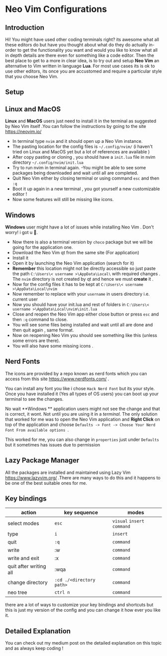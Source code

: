 # Neo Vim Configurations

## Introduction  

Hi! You might have used other coding terminals right? its awesome what all these editors do but have you thought about what do they do actually in-order to get the functionality you want and would you like to know what all in depth details are there even for something like a code editor. Then the best place to get to a more in clear idea, is to try out and setup **Neo Vim** an alternative to Vim written in language **Lua**. For most use cases its is ok to use other editors, its once you are accustomed and require a particular style that you choose Neo Vim.
 
##	Setup

Linux and MacOS
-	
**Linux** and **MacOS** users just need to install it in the terminal as suggested by Neo Vim itself .You can follow the instructions by going to the site https://neovim.io/

- In terminal type `nvim` and it should open up a Neo Vim instance.
- The pasting location for the config files is `~/.config/nvim/`
	(i haven't tried on Linux and MacOS yet but a lot of references are available )
- After copy pasting or cloning  , you should have a `init.lua` file in nvim directory `~/.config/nvim/init.lua`
- Try to run nvim in terminal again.
-You might be able to see some packages being downloaded and wait until all are completed.
- Quit Neo Vim either by closing terminal or using command  `esc` and then `:q`
- Boot it up again in a new terminal , you got yourself a new customizable editor !
- Now some features will still be missing like icons. 

Windows
-
**Windows** user might have a lot of issues while installing Neo Vim . Don't worry! i got u 🤗. 

 - Now there is also a terminal version by `choco` package but we will be going for the application one.
 - Download the Neo Vim qt from the same site (For application)
 - Install it 
 - Open it by launching the Neo Vim application (search for it)
 - **Remember** this location might not be directly accessible so just paste the path `C:\Users\< username >\AppData\Local\` with required changes .  The `nvim` directory is not created by qt and hence we must **create** it .
 - Now for the config files it has to be kept at 
  `C:\Users\< username >\AppData\Local\nvim`
 - Now remember to replace with your `username` in users directory i.e. current user
 - Now you should have your init.lua and rest of folders in 
 `C:\Users\< username >\AppData\Local\nvim\init.lua`
 - Close and reopen the Neo Vim app either close button or press `esc` and then `:q` command to close.  
 - You will see some files being installed and wait until all are done and then quit again , same format.
 - Now on reopening Neo Vim you should see something like this (unless some errors are there).
 - You will also have some missing icons .

## Nerd Fonts

The icons are provided by a repo known as nerd fonts which you can access from this site https://www.nerdfonts.com/ .

You can install any font you like i chose `Hack Nerd Font` but its your style. Once you have installed it (Yes all types of OS users) you can boot up your terminal to see the changes.

No wait **Windows **  application users might not see the change and that is correct, it wont. Not until you are using it in a *terminal*. The only solution that worked for me was to open the Neo Vim application and **Right Click** on top of the application and choose `Defaults -> Font -> Choose Your Nerd Font From available options `.

This worked for me, you can also change in `properties` just under `Defaults` but it sometimes has issues due to permission 

## Lazy Package Manager

All the packages are installed and maintained using Lazy Vim https://www.lazyvim.org/ .There are many ways to do this and it happens to be one of the best suitable ones for me.

##	Key bindings
|action| key sequence  |	modes	|	 
|--|--|--|
|  select modes| `esc` |`visual` `insert` `command` 
|type	|	`i` |	`insert` |
|quit |`:q`|`command`|
|write|:w|`command`
|write and exit|:x|`command`
|quit after writing all|:wqa|`command`
|change directory| `:cd ./<directory path>`|`command`|
|neo tree| `ctrl n`| `command`

there are a lot of ways to customize your key bindings and shortcuts   but this is just my version of the config and you can change it how ever you like it. 

## Detailed Explanation

You can check out my medium post on the detailed explanation on this topic and as always keep coding !


